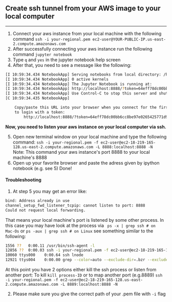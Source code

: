 ## Create ssh tunnel from your AWS image to your local computer
---
1. Connect your aws instance from your local machine with the following command
```ssh -i your-regional.pem ec2-user@YOUR-PUBLIC-IP.us-east-2.compute.amazonaws.com ```
2. After successfully connecting your aws instance run the following command
```jupyter notebook```
3. Type ```q``` and ```yes``` in the jupyter notebook help screen
4. After that, you need to see a message like the following:
```bash
[I 10:59:34.434 NotebookApp] Serving notebooks from local directory: /home/ec2-user
[I 10:59:34.434 NotebookApp] 0 active kernels
[I 10:59:34.434 NotebookApp] The Jupyter Notebook is running at:
[I 10:59:34.434 NotebookApp] http://localhost:8888/?token=64eff78dc00bb6cc8be97e0265425771d9f43fd6e6fb178a
[I 10:59:34.434 NotebookApp] Use Control-C to stop this server and shut down all kernels (twice to skip confirmation).
[C 10:59:34.435 NotebookApp]

    Copy/paste this URL into your browser when you connect for the first time,
    to login with a token:
        http://localhost:8888/?token=64eff78dc00bb6cc8be97e0265425771d9f43fd6e6fb178a
```

**Now, you need to listen your aws instance on your local computer via ssh.**

5. Open new terminal window on your local machine and type the following command:
```ssh -i your-regional.pem -f ec2-user@ec2-18-219-165-128.us-east-2.compute.amazonaws.com -L 8888:localhost:8888 -N ```
Note: This command your aws instance's port 8888 to your local machine's 8888
6. Open up your favorite browser and paste the adress given by ipython notebook (e.g. see 5) Done!


#### Troubleshooting
1. At step 5 you may get an error like:
```bash
bind: Address already in use
channel_setup_fwd_listener_tcpip: cannot listen to port: 8888
Could not request local forwarding.
```
That means your local machine's port is listened by some other process. In this case you may have look at the process via
```	ps -x | grep ssh # on Mac-Os``` or ```ps -aux | grep ssh # on Linux``` see something similar to the following:

```bash
1556 ??   0:00.11 /usr/bin/ssh-agent -l
12856 ??  0:00.03 ssh -i your-regional.pem -f ec2-user@ec2-18-219-165-128.us-east-2.compute.amazonaws.com -L 8888:localhost:8888 -N
10060 ttys000    0:00.64 ssh lnode
12921 ttys004    0:00.00 grep --color=auto --exclude-dir=.bzr --exclude-dir=CVS --exclude-dir=.git --exclude-dir=.hg --exclude-dir=.svn ssh
```
At this point you have 2 options either kill the ssh process or listen from another port:
To kill ```kill process-ID``` or 
to map another port (e.g.8889) ```ssh -i your-regional.pem -f ec2-user@ec2-18-219-165-128.us-east-2.compute.amazonaws.com -L 8889:localhost:8888 -N ```

2. Please make sure you give the correct path of your .pem file with ```-i``` flag

